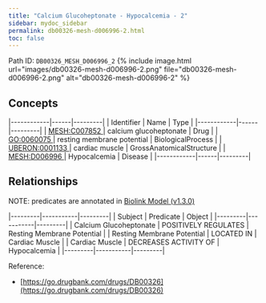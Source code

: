 ```yaml
---
title: "Calcium Glucoheptonate - Hypocalcemia - 2"
sidebar: mydoc_sidebar
permalink: db00326-mesh-d006996-2.html
toc: false 
---
```



Path ID: `DB00326_MESH_D006996_2`
{% include image.html url="images/db00326-mesh-d006996-2.png" file="db00326-mesh-d006996-2.png" alt="db00326-mesh-d006996-2" %}

## Concepts

|------------|------|---------|
| Identifier | Name | Type    |
|------------|------|---------|
| <a href="https://identifiers.org/MESH:C007852">MESH:C007852 </a> | calcium glucoheptonate | Drug |
| <a href="https://identifiers.org/GO:0060075">GO:0060075 </a> | resting membrane potential | BiologicalProcess |
| <a href="https://identifiers.org/UBERON:0001133">UBERON:0001133 </a> | cardiac muscle | GrossAnatomicalStructure |
| <a href="https://identifiers.org/MESH:D006996">MESH:D006996 </a> | Hypocalcemia | Disease |
|------------|------|---------|

## Relationships


NOTE: predicates are annotated in <a href="https://github.com/biolink/biolink-model/releases/tag/v1.3.0">Biolink Model (v1.3.0)</a>

|---------|-----------|---------|
| Subject | Predicate | Object  |
|---------|-----------|---------|
| Calcium Glucoheptonate | POSITIVELY REGULATES | Resting Membrane Potential |
| Resting Membrane Potential | LOCATED IN | Cardiac Muscle |
| Cardiac Muscle | DECREASES ACTIVITY OF | Hypocalcemia |
|---------|-----------|---------|

Reference: 
  - [https://go.drugbank.com/drugs/DB00326](https://go.drugbank.com/drugs/DB00326)
